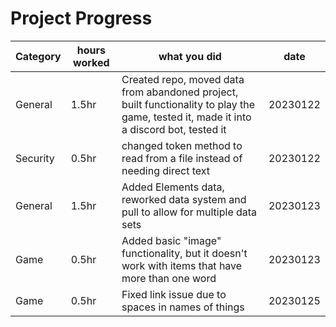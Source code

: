 # Project Progress

| Category | hours worked | what you did | date |
| -------- | ------------ | ------------ | ---- |
| General | 1.5hr | Created repo, moved data from abandoned project, built functionality to play the game, tested it, made it into a discord bot, tested it | 20230122 |
| Security | 0.5hr | changed token method to read from a file instead of needing direct text | 20230122 |
| General | 1.5hr | Added Elements data, reworked data system and pull to allow for multiple data sets | 20230123 |
| Game | 0.5hr | Added basic "image" functionality, but it doesn't work with items that have more than one word| 20230123 |
| Game | 0.5hr | Fixed link issue due to spaces in names of things | 20230125 |
